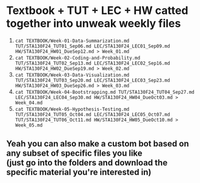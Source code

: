 # Textbook + TUT + LEC + HW catted together into unweak weekly files

1. `cat TEXTBOOK/Week-01-Data-Summarization.md TUT/STA130F24_TUT01_Sep06.md LEC/STA130F24_LEC01_Sep09.md HW/STA130F24_HW01_DueSep12.md > Week_01.md`
2. `cat TEXTBOOK/Week-02-Coding-and-Probability.md TUT/STA130F24_TUT02_Sep13.md LEC/STA130F24_LEC02_Sep16.md HW/STA130F24_HW02_DueSep19.md > Week_02.md`
3. `cat TEXTBOOK/Week-03-Data-Visualization.md TUT/STA130F24_TUT03_Sep20.md LEC/STA130F24_LEC03_Sep23.md HW/STA130F24_HW03_DueSep26.md > Week_03.md`
4. `cat TEXTBOOK/Week-04-Bootstrapping.md TUT/STA130F24_TUT04_Sep27.md LEC/STA130F24_LEC04_Sep30.md HW/STA130F24_HW04_DueOct03.md > Week_04.md`
5. `cat TEXTBOOK/Week-05-Hypothesis-Testing.md TUT/STA130F24_TUT05_Oct04.md LEC/STA130F24_LEC05_Oct07.md TUT/STA130F24_TUT06_Oct11.md HW/STA130F24_HW05_DueOct10.md > Week_05.md`

## Yeah you can also make a custom bot based on any subset of specific files you like<br>(just go into the folders and download the specific material you're interested in)
